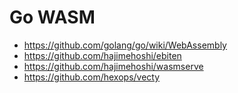 # Go WASM

* https://github.com/golang/go/wiki/WebAssembly
* https://github.com/hajimehoshi/ebiten
* https://github.com/hajimehoshi/wasmserve
* https://github.com/hexops/vecty
